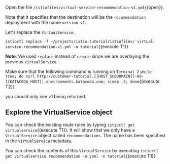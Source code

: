 Open the file `/istiofiles/virtual-service-recommendation-v1.yml`{{open}}.

Note that it specifies that the destination will be the `recommendation` deployment with the name `version-v1`.

Let's replace the `VirtualService`.

`istioctl replace -f ~/projects/istio-tutorial/istiofiles/ virtual-service-recommendation-v1.yml -n tutorial`{{execute T1}}

**Note**: We used `replace` instead of `create` since we are overlaying the previous `VirtualService`.

Make sure that the following command is running on `Terminal 2` `while true; do curl http://customer-tutorial.[[HOST_SUBDOMAIN]]-80-[[KATACODA_HOST]].environments.katacoda.com; sleep .2; done`{{execute T2}}

you should only see v1 being returned.

## Explore the VirtualService object

You can check the existing route rules by typing `istioctl get virtualservice`{{execute T1}}. It will show that we only have a `VirtualService` object called `recommendations`. The name has been specified in the `VirtualService` metadata.

You can check the contents of this `VirtualService` by executing `istioctl get virtualservice recommendation -o yaml -n tutorial`{{execute T1}}
